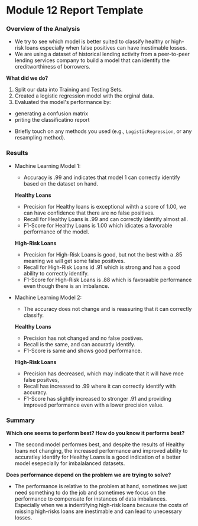 # Module 12 Report Template

### Overview of the Analysis

* We try to see which model is better suited to classify healthy or high-risk loans especially when false positives can have inestimable losses.
* We are using a dataset of historical lending activity from a peer-to-peer lending services company to build a model that can identify the creditworthiness of borrowers.
  
**What did we do?**
1.  Split our data into Training and Testing Sets.
2.  Created a logistic regression model with the orginal data.
3.  Evaluated the model's performance by:
   - generating a confusion matrix
   - priting the classificatino report 
* Briefly touch on any methods you used (e.g., `LogisticRegression`, or any resampling method).

### Results

* Machine Learning Model 1:
    - Accuracy is .99 and indicates that model 1 can correctly identify based on the dataset on hand.
      
    **Healthy Loans**
    - Precision for Healthy loans is exceptional wihth a score of 1.00, we can have confidence that there are no false positives.
    - Recall for Healthy Loans is .99 and can correctly identify almost all.
    - F1-Score for Healthy Loans is 1.00 which idicates a favorable performance of the model.
      
    **High-Risk Loans**
    - Precision for High-Risk Loans is good, but not the best with a .85 meaning we will get some false positives.
    - Recall for High-Risk Loans id .91 which is strong and has a good ability to correctly identify.
    - F1-Score for High-Risk Loans is .88 which is favoraable performance even though there is an imbalance.

* Machine Learning Model 2:
    - The accuracy does not change and is reassuring that it can correctly classify.
    
     **Healthy Loans**
     - Precision has not changed and no false postives.
     - Recall is the same, and can accuratly identify.
     - F1-Score is same and shows good performance.
       
     **High-Risk Loans**
     - Precision has decreased, which may indicate that it will have moe false positves,
     - Recall has increased to .99 where it can correctly identify with accuracy.
     - F1-Score has slightly increased to stronger .91 and providing improved performance even with a lower precision value.

### Summary
**Which one seems to perform best? How do you know it performs best?**

- The second model performes best, and despite the results of Healthy loans not changing, the increased performance and improved ability to accuratley identify for Healthy Loans is a good indication of a better model esepecially for imbalalanced datasets.

**Does performance depend on the problem we are trying to solve?**

- The performance is relative to the problem at hand, sometimes we just need something to do the job and sometimes we focus on the performance to compensate for instances of data imbalances. Especially when we a indentifying high-risk loans because the costs of missing high-risks loans are inestimable and can lead to unecessary losses.
